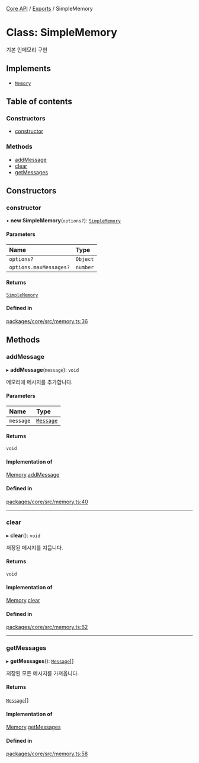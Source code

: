 [Core API](../../) / [Exports](../modules) / SimpleMemory

# Class: SimpleMemory

기본 인메모리 구현

## Implements

- [`Memory`](../interfaces/Memory)

## Table of contents

### Constructors

- [constructor](SimpleMemory#constructor)

### Methods

- [addMessage](SimpleMemory#addmessage)
- [clear](SimpleMemory#clear)
- [getMessages](SimpleMemory#getmessages)

## Constructors

### constructor

• **new SimpleMemory**(`options?`): [`SimpleMemory`](SimpleMemory)

#### Parameters

| Name | Type |
| :------ | :------ |
| `options?` | `Object` |
| `options.maxMessages?` | `number` |

#### Returns

[`SimpleMemory`](SimpleMemory)

#### Defined in

[packages/core/src/memory.ts:36](https://github.com/robotaio/robota/blob/9579105c51358f78d543b68192b3502c0ddd981f/packages/core/src/memory.ts#L36)

## Methods

### addMessage

▸ **addMessage**(`message`): `void`

메모리에 메시지를 추가합니다.

#### Parameters

| Name | Type |
| :------ | :------ |
| `message` | [`Message`](../interfaces/Message) |

#### Returns

`void`

#### Implementation of

[Memory](../interfaces/Memory).[addMessage](../interfaces/Memory#addmessage)

#### Defined in

[packages/core/src/memory.ts:40](https://github.com/robotaio/robota/blob/9579105c51358f78d543b68192b3502c0ddd981f/packages/core/src/memory.ts#L40)

___

### clear

▸ **clear**(): `void`

저장된 메시지를 지웁니다.

#### Returns

`void`

#### Implementation of

[Memory](../interfaces/Memory).[clear](../interfaces/Memory#clear)

#### Defined in

[packages/core/src/memory.ts:62](https://github.com/robotaio/robota/blob/9579105c51358f78d543b68192b3502c0ddd981f/packages/core/src/memory.ts#L62)

___

### getMessages

▸ **getMessages**(): [`Message`](../interfaces/Message)[]

저장된 모든 메시지를 가져옵니다.

#### Returns

[`Message`](../interfaces/Message)[]

#### Implementation of

[Memory](../interfaces/Memory).[getMessages](../interfaces/Memory#getmessages)

#### Defined in

[packages/core/src/memory.ts:58](https://github.com/robotaio/robota/blob/9579105c51358f78d543b68192b3502c0ddd981f/packages/core/src/memory.ts#L58)

